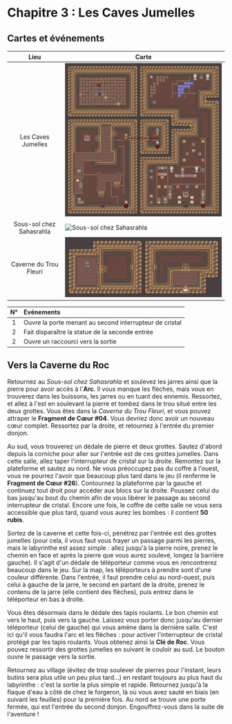 # Chapitre 3 : Les Caves Jumelles

## Cartes et événements

| Lieu | Carte |
|:--:|--|
| Les Caves Jumelles | ![Les Caves Jumelles](img/house-cave/twin-cave.png) |
| Sous-sol chez Sahasrahla | ![Sous-sol chez Sahasrahla](img/house-cave/basement-sahasrahla.png) |
| Caverne du Trou Fleuri | ![Caverne du Trou Fleuri](img/house-cave/hole-and-flower-cave.png) |


| N° | Evénements |
|:--:|:-----------|
| 1 | Ouvre la porte menant au second interrupteur de cristal |
| 2 | Fait disparaître la statue de la seconde entrée |
| 2 | Ouvre un raccourci vers la sortie |

## Vers la Caverne du Roc

Retournez au *Sous-sol chez Sahasrahla* et soulevez les jarres ainsi que la pierre pour avoir accès à l'**Arc**. Il vous manque les flèches, mais vous en trouverez dans les buissons, les jarres ou en tuant des ennemis. Ressortez, et allez à l'est en soulevant la pierre et tombez dans le trou situé entre les deux grottes. Vous êtes dans la *Caverne du Trou Fleuri*, et vous pouvez attraper le **Fragment de Cœur #04**. Vous devriez donc avoir un nouveau cœur complet. Ressortez par la droite, et retournez à l'entrée du premier donjon.

Au sud, vous trouverez un dédale de pierre et deux grottes. Sautez d'abord depuis la corniche pour aller sur l'entrée est de ces grottes jumelles. Dans cette salle, allez taper l'interrupteur de cristal sur la droite. Remontez sur la plateforme et sautez au nord. Ne vous préoccupez pas du coffre à l'ouest, vous ne pourrez l'avoir que beaucoup plus tard dans le jeu (il renferme le **Fragment de Cœur #26**). Contournez la plateforme par la gauche et continuez tout droit pour accéder aux blocs sur la droite. Poussez celui du bas jusqu'au bout du chemin afin de vous libérer le passage au second interrupteur de cristal. Encore une fois, le coffre de cette salle ne vous sera accessible que plus tard, quand vous aurez les bombes : il contient **50 rubis**.

Sortez de la caverne et cette fois-ci, pénétrez par l'entrée est des grottes jumelles (pour cela, il vous faut vous frayer un passage parmi les pierres, mais le labyrinthe est assez simple : allez jusqu'à la pierre noire, prenez le chemin en face et après la pierre que vous aurez soulevé, longez la barrière gauche). Il s'agit d'un dédale de téléporteur comme vous en rencontrerez beaucoup dans le jeu. Sur la map, les téléporteurs à prendre sont d'une couleur différente. Dans l'entrée, il faut prendre celui au nord-ouest, puis celui à gauche de la jarre, le second en partant de la droite, prenez le contenu de la jarre (elle contient des flèches), puis entrez dans le téléporteur en bas à droite.

Vous êtes désormais dans le dédale des tapis roulants. Le bon chemin est vers le haut, puis vers la gauche. Laissez vous porter donc jusqu'au dernier téléporteur (celui de gauche) qui vous amène dans la dernière salle. C'est ici qu'il vous faudra l'arc et les flèches : pour activer l'interrupteur de cristal protégé par les tapis roulants. Vous obtenez ainsi la **Clé de Roc**. Vous pouvez ressortir des grottes jumelles en suivant le couloir au sud. Le bouton ouvre le passage vers la sortie.

Retournez au village (évitez de trop soulever de pierres pour l'instant, leurs butins sera plus utile un peu plus tard...) en restant toujours au plus haut du labyrinthe : c'est la sortie la plus simple et rapide. Retournez jusqu'à la flaque d'eau à côté de chez le forgeron, là où vous avez sauté en biais (en suivant les feuilles) pour la première fois. Au nord se trouve une porte fermée, qui est l'entrée du second donjon. Engouffrez-vous dans la suite de l'aventure !